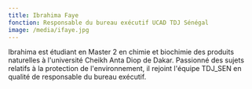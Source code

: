 ```yaml
---
title: Ibrahima Faye
fonction: Responsable du bureau exécutif UCAD TDJ Sénégal
image: /media/ifaye.jpg
---
```

Ibrahima est étudiant en Master 2 en chimie et biochimie des produits naturelles à l'université
Cheikh Anta Diop de Dakar. Passionné des sujets relatifs à la protection de l'environnement, il rejoint l'équipe TDJ_SEN en qualité de responsable du bureau exécutif.
